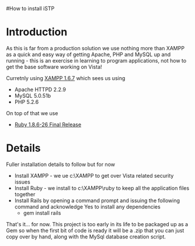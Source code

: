 #How to install iSTP

# Introduction #

As this is far from a production solution we use nothing more than XAMPP as a quick and easy way of getting Apache, PHP and MySQL up and running - this is an exercise in learning to program applications, not how to get the base software working on Vista!

Curretnly using [XAMPP 1.6.7](http://www.apachefriends.org/download.php?xampp-win32-1.6.7-installer.exe) which sees us using
  * Apache HTTPD 2.2.9
  * MySQL 5.0.51b
  * PHP 5.2.6

On top of that we use
  * [Ruby 1.8.6-26 Final Release](http://rubyforge.org/frs/download.php/29263/ruby186-26.exe)

# Details #

Fuller installation details to follow but for now

  * Install XAMPP - we ue c:\XAMPP to get over Vista related security issues
  * Install Ruby - we install to c:\XAMPP\ruby to keep all the application files together
  * Install Rails by opening a command prompt and issuing the following command and acknowledge Yes to install any dependencies
    * gem install rails

That's it... for now.  This project is too early in its life to be packaged up as a Gem so when the first bit of code is ready it will be a .zip that you can just copy over by hand, along with the MySql database creation script.